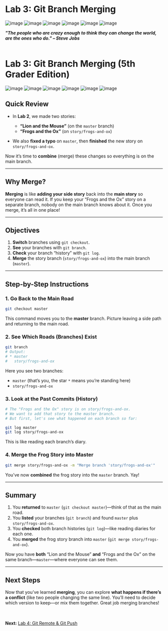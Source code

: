 


# Lab 3: Git Branch Merging
![image](https://github.com/user-attachments/assets/96f8b44f-7075-47b9-a7ac-386407474fd9) ![image](https://github.com/user-attachments/assets/073d11f1-f7d7-4c5b-87aa-acc8de59a32c) ![image](https://github.com/user-attachments/assets/eb99e756-4957-4df7-8118-b4c72041ceed) ![image](https://github.com/user-attachments/assets/b9e58837-9866-4150-8db0-aef1a08b64b9) ![image](https://github.com/user-attachments/assets/42a359c2-14a2-4895-80aa-7473f4366fd7) ![image](https://github.com/user-attachments/assets/ef80e53d-b661-4295-9518-7961cba71d47) 



***"The people who are crazy enough to think they can change the world, are the ones who do." – Steve Jobs***
<br><br>

# Lab 3: Git Branch Merging (5th Grader Edition)

![image](https://github.com/user-attachments/assets/96f8b44f-7075-47b9-a7ac-386407474fd9)
![image](https://github.com/user-attachments/assets/073d11f1-f7d7-4c5b-87aa-acc8de59a32c)
![image](https://github.com/user-attachments/assets/eb99e756-4957-4df7-8118-b4c72041ceed)
![image](https://github.com/user-attachments/assets/b9e58837-9866-4150-8db0-aef1a08b64b9)
![image](https://github.com/user-attachments/assets/42a359c2-14a2-4895-80aa-7473f4366fd7)
![image](https://github.com/user-attachments/assets/ef80e53d-b661-4295-9518-7961cba71d47)

## Quick Review
- In **Lab 2**, we made two stories:
  - **“Lion and the Mouse”** (on the `master` branch)
  - **“Frogs and the Ox”** (on `story/frogs-and-ox`)

- We also **fixed a typo** on `master`, then **finished** the new story on `story/frogs-and-ox`.

Now it’s time to **combine** (merge) these changes so everything is on the main branch.

---

## Why Merge?
**Merging** is like **adding your side story** back into the **main story** so everyone can read it. If you keep your “Frogs and the Ox” story on a separate branch, nobody on the main branch knows about it. Once you merge, it’s all in one place!

---

## Objectives
1. **Switch** branches using `git checkout`.
2. **See** your branches with `git branch`.
3. **Check** your branch “history” with `git log`.
4. **Merge** the story branch (`story/frogs-and-ox`) into the main branch (`master`).

---

## Step-by-Step Instructions

### 1. Go Back to the Main Road
```bash
git checkout master
```
This command moves you to the **master** branch. Picture leaving a side path and returning to the main road.

### 2. See Which Roads (Branches) Exist
```bash
git branch
# Output:
# * master
#   story/frogs-and-ox
```
Here you see two branches:
- `master` (that’s you, the star `*` means you’re standing here)
- `story/frogs-and-ox`

### 3. Look at the Past Commits (History)
```bash
# The "Frogs and the Ox" story is on story/frogs-and-ox.
# We want to add that story to the master branch.
# But first, let's see what happened on each branch so far:

git log master
git log story/frogs-and-ox
```
This is like reading each branch’s diary.

### 4. Merge the Frog Story into Master
```bash
git merge story/frogs-and-ox -m "Merge branch 'story/frogs-and-ox'"
```
You’ve now **combined** the frog story into the `master` branch. Yay!

---

## Summary
1. You **returned** to `master` (`git checkout master`)—think of that as the main road.
2. You **listed** your branches (`git branch`) and found `master` plus `story/frogs-and-ox`.
3. You **checked** both branch histories (`git log`)—like reading diaries for each one.
4. You **merged** the frog story branch into `master` (`git merge story/frogs-and-ox`).

Now you have **both** “Lion and the Mouse” **and** “Frogs and the Ox” on the same branch—`master`—where everyone can see them.

---

## Next Steps
Now that you’ve learned **merging**, you can explore **what happens if there’s a conflict** (like two people changing the same line). You’ll need to decide which version to keep—or mix them together. Great job merging branches!

<br><br>
**Next:** [Lab 4: Git Remote & Git Push](04_git_remote_and_git_push.md)
